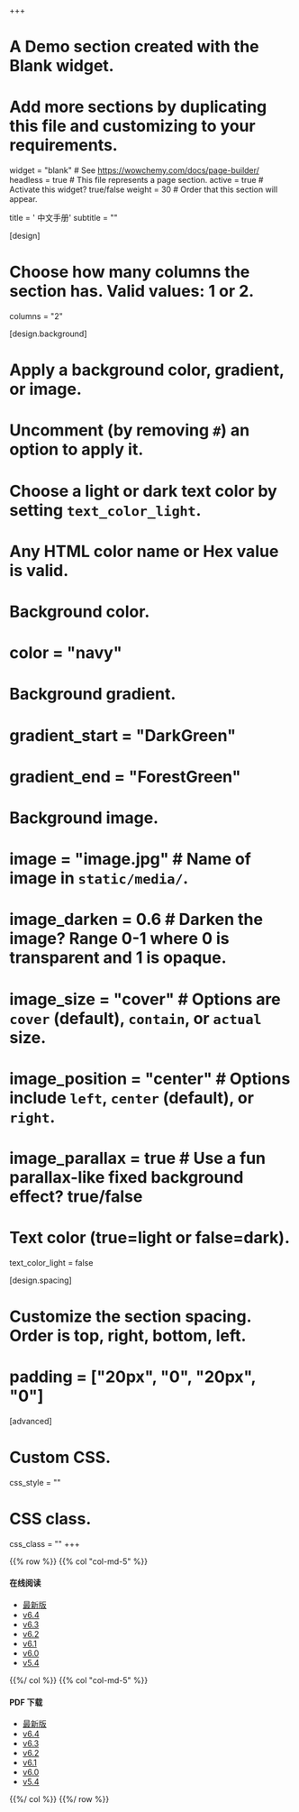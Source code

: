 +++
# A Demo section created with the Blank widget.
# Add more sections by duplicating this file and customizing to your requirements.

widget = "blank"  # See https://wowchemy.com/docs/page-builder/
headless = true  # This file represents a page section.
active = true  # Activate this widget? true/false
weight = 30  # Order that this section will appear.

title = '<i class="fas fa-book"></i> 中文手册'
subtitle = ""

[design]
  # Choose how many columns the section has. Valid values: 1 or 2.
  columns = "2"

[design.background]
  # Apply a background color, gradient, or image.
  #   Uncomment (by removing `#`) an option to apply it.
  #   Choose a light or dark text color by setting `text_color_light`.
  #   Any HTML color name or Hex value is valid.

  # Background color.
  # color = "navy"

  # Background gradient.
  # gradient_start = "DarkGreen"
  # gradient_end = "ForestGreen"

  # Background image.
  # image = "image.jpg"  # Name of image in `static/media/`.
  # image_darken = 0.6  # Darken the image? Range 0-1 where 0 is transparent and 1 is opaque.
  # image_size = "cover"  #  Options are `cover` (default), `contain`, or `actual` size.
  # image_position = "center"  # Options include `left`, `center` (default), or `right`.
  # image_parallax = true  # Use a fun parallax-like fixed background effect? true/false

  # Text color (true=light or false=dark).
  text_color_light = false

[design.spacing]
  # Customize the section spacing. Order is top, right, bottom, left.
  # padding = ["20px", "0", "20px", "0"]

[advanced]
 # Custom CSS.
 css_style = ""

 # CSS class.
 css_class = ""
+++

{{% row %}}
{{% col "col-md-5" %}}

#### <i class="fab fa-html5"></i> 在线阅读

- [最新版](https://docs.gmt-china.org/latest/)
- [v6.4](https://docs.gmt-china.org/6.4/)
- [v6.3](https://docs.gmt-china.org/6.3/)
- [v6.2](https://docs.gmt-china.org/6.2/)
- [v6.1](https://docs.gmt-china.org/6.1/)
- [v6.0](https://docs.gmt-china.org/6.0/)
- [v5.4](https://docs.gmt-china.org/5.4/)

{{%/ col %}}
{{% col "col-md-5" %}}

#### <i class="far fa-file-pdf"></i> PDF 下载

- [最新版](https://docs.gmt-china.org/6.4/GMT_docs.pdf)
- [v6.4](https://docs.gmt-china.org/6.4/GMT_docs.pdf)
- [v6.3](https://docs.gmt-china.org/6.3/GMT_docs.pdf)
- [v6.2](https://docs.gmt-china.org/6.2/GMT_docs.pdf)
- [v6.1](https://docs.gmt-china.org/6.1/GMT_docs.pdf)
- [v6.0](https://docs.gmt-china.org/6.0/GMT_docs.pdf)
- [v5.4](https://docs.gmt-china.org/5.4/GMT_docs.pdf)

{{%/ col %}}
{{%/ row %}}
